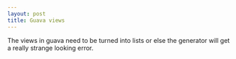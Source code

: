 ```yaml
---
layout: post
title: Guava views
---
```


The views in guava need to be turned into lists or else the generator
will get a really strange looking error.
